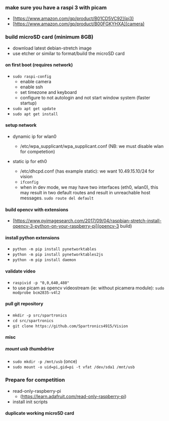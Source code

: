 ### make sure you have a raspi 3 with picam
* [https://www.amazon.com/gp/product/B01CD5VC92](pi3)
* [https://www.amazon.com/gp/product/B00FGKYHXA](camera)

### build microSD card (minimum 8GB)
* download latest debian-stretch image
* use etcher or similar to format/build the microSD card

#### on first boot (requires network)
* `sudo raspi-config`
    * enable camera
    * enable ssh
    * set timezone and keyboard
    * configure to not autologin and not start window system (faster startup)
* `sudo apt get update`
* `sudo apt get install`

#### setup network
* dynamic ip for wlan0
    * /etc/wpa_supplicant/wpa_supplicant.conf (NB: we must disable wlan for competetion)

* static ip for eth0
    * /etc/dhcpd.conf (has example static):  we want 10.49.15.10/24 for vision
    * `ifconfig`
    * when in dev mode, we may have two interfaces (eth0, wlan0), this may
      result in two default routes and result in unreachable host messages.
     `sudo route del default` 

#### build opencv with extensions
* [https://www.pyimagesearch.com/2017/09/04/raspbian-stretch-install-opencv-3-python-on-your-raspberry-pi](opencv-3 build)

#### install python extensions
* `python -m pip install pynetworktables`
* `python -m pip install pynetworktables2js`
* `python -m pip install daemon`

#### validate video
* `raspivid -p "0,0,640,480"`
* to use picam as opencv videostream (ie: without picamera module):
 `sudo modprobe bcm2835-v4l2`


#### pull git repository
* `mkdir -p src/spartronics`
* `cd src/spartronics`
* `git clone https://github.com/Spartronics4915/Vision`


#### misc
##### mount usb thumbdrive
* `sudo mkdir -p /mnt/usb`  (once)
* `sudo mount -o uid=pi,gid=pi -t vfat /dev/sda1 /mnt/usb`

### Prepare for competition

* read-only-raspberry-pi
    * (https://learn.adafruit.com/read-only-raspberry-pi)
* install init scripts

#### duplicate working microSD card

